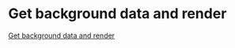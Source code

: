 # Get background data and render
[Get background data and render](https://aiwithcloud.com/2022/09/19/get_background_data_and_render/)